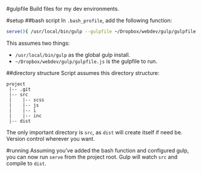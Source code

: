 #gulpfile
Build files for my dev environments.

#setup
##bash script
In `.bash_profile`, add the following function:
```bash
serve(){ /usr/local/bin/gulp --gulpfile ~/Dropbox/webdev/gulp/gulpfile.js --cwd ${1:-.}; }
```
This assumes two things:

  * `/usr/local/bin/gulp` as the global gulp install.
  * `~/Dropbox/webdev/gulp/gulpfile.js` is the gulpfile to run.

##directory structure
Script assumes this directory structure:
```
project
 |-- .git
 |-- src
 |    |-- scss
 |    |-- js
 |    |-- i
 |    |-- inc
 |-- dist
```
The only important directory is `src`, as `dist` will create itself if need be. Version control wherever you want.

#running
Assuming you’ve added the bash function and configured gulp, you can now run `serve` from the project root. Gulp will watch `src` and compile to `dist`.
